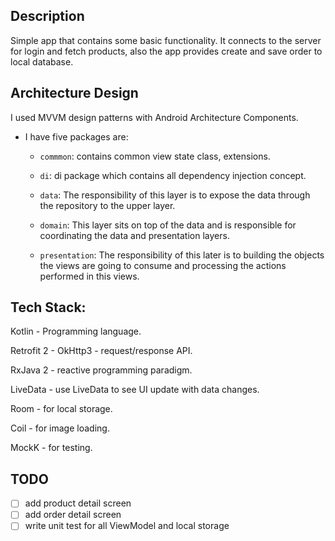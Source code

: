 ## Description

Simple app that contains some basic functionality. It connects to the server for login and fetch products, also the app provides create and save order to local database.

## Architecture Design

I used MVVM design patterns with Android Architecture Components.

- I have five packages are:

  - `commmon`: contains common view state class, extensions.
  
  - `di`: di package which contains all dependency injection concept.

  - `data`: The responsibility of this layer is to expose the data through the repository to the upper layer.
  
  - `domain`: This layer sits on top of the data and is responsible for coordinating the data and presentation layers.

  - `presentation`: The responsibility of this later is to building the objects the views are going to consume and processing the actions performed in this views.

## Tech Stack:

Kotlin - Programming language.

Retrofit 2 - OkHttp3 - request/response API.

RxJava 2 - reactive programming paradigm.

LiveData - use LiveData to see UI update with data changes.

Room - for local storage.

Coil - for image loading.

MockK - for testing.

## TODO
- [ ] add product detail screen
- [ ] add order detail screen
- [ ] write unit test for all ViewModel and local storage

